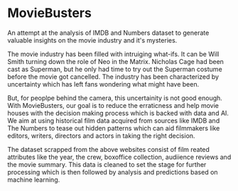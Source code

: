 # MovieBusters
An attempt at the analysis of IMDB and Numbers dataset to generate valuable insights on the movie industry and it's mysteries.

The movie industry has been filled with intruiging what-ifs. It can be Will Smith turning down the role of Neo in the Matrix. Nicholas Cage had been cast as Superman, but he only had time to try out the Superman costume before the movie got cancelled. The industry has been characterized by uncertainty which has left fans wondering what might have been.

But, for peoplpe behind the camera, this uncertainity is not good enough. With MovieBusters, our goal is to reduce the erraticness and help movie houses with the decision making process which is backed with data and AI. We aim at using historical film data acquired from sources like IMDB and The Numbers to tease out hidden patterns which can aid filmmakers like editors, writers, directors and actors in taking the right decision.

The dataset scrapped from the above websites consist of film reated attributes like the year, the crew, boxoffice collection, audiience reviews and the movie summary. This data is cleaned to set the stage for further processing which is then followed by analysis and predictions based on machine learning.
